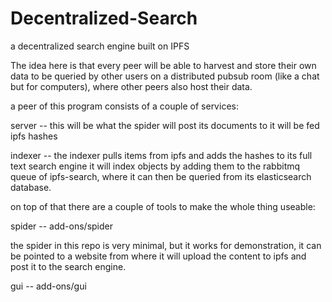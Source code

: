 # Decentralized-Search

a decentralized search engine built on IPFS

The idea here is that every peer will be able to harvest and store their own data to be queried by other users on a distributed pubsub room (like a chat but for computers), where other peers also host their data.

a peer of this program consists of a couple of services:

server -- this will be what the spider will post its
documents to it will be fed ipfs hashes

indexer -- the indexer pulls items from ipfs and adds the
hashes to its full text search engine it will index objects by adding them to the rabbitmq queue of ipfs-search, where it can then be queried from its elasticsearch database.


on top of that there are a couple of tools to make the whole thing useable:

  spider -- add-ons/spider

  the spider in this repo is very minimal, but it works for demonstration, it can be pointed to a website from where it           will upload the content to ipfs and post it to the search engine.

  gui -- add-ons/gui
